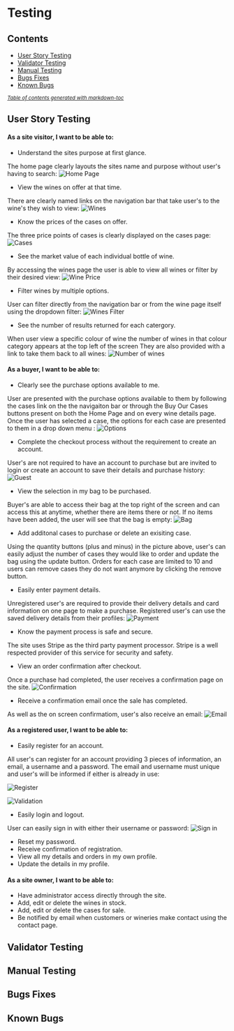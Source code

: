 # Testing 
## Contents
  * [User Story Testing](#user-story-testing)
  * [Validator Testing](#validator-testing)
  * [Manual Testing](#manual-testing)
  * [Bugs Fixes](#bugs-fixes)
  * [Known Bugs](#known-bugs)

<small><i><a href='http://ecotrust-canada.github.io/markdown-toc/'>Table of contents generated with markdown-toc</a></i></small>


## User Story Testing 

#### As a site visitor, I want to be able to: 
- Understand the sites purpose at first glance.

The home page clearly layouts the sites name and purpose without user's having to search:
![Home Page](readme_docs/user_stories/user_story_one.png)
- View the wines on offer at that time.

There are clearly named links on the navigation bar that take user's to the wine's they wish to view:
![Wines](readme_docs/user_stories/user_story_two.png)
- Know the prices of the cases on offer.

The three price points of cases is clearly displayed on the cases page:
![Cases](readme_docs/user_stories/user_story_three.png)
- See the market value of each individual bottle of wine.

By accessing the wines page the user is able to view all wines or filter by their desired view:
![Wine Price](readme_docs/user_stories/user_story_four.png)


- Filter wines by multiple options. 

User can filter directly from the navigation bar or from the wine page itself using the dropdown filter:
![Wines Filter](readme_docs/user_stories/user_story_five.png)
- See the number of results returned for each catergory.

When user view a specific colour of wine the number of wines in that colour category appears at the top left of the screen They are also provided with a link to take them back to all wines:
![Number of wines](readme_docs/user_stories/user_story_six.png)  

#### As a buyer, I want to be able to:
- Clearly see the purchase options available to me.

User are presented with the purchase options available to them by following the cases link on the the navigaiton bar or through the Buy Our Cases buttons present on both the Home Page and on every wine details page. Once the user has selected a case, the options for each case are presented to them in a drop down menu :
![Options](readme_docs/user_stories/user_story_seven.png)  
- Complete the checkout process without the requirement to create an account.

User's are not required to have an account to purchase but are invited to login or create an account to save their details and purchase history:
![Guest](readme_docs/user_stories/user_story_eight.png)
- View the selection in my bag to be purchased. 

Buyer's are able to access their bag at the top right of the screen and can access this at anytime, whether there are items there or not. If no items have been added, the user will see that the bag is empty:
![Bag](readme_docs/user_stories/user_story_nine.png)
- Add additonal cases to purchase or delete an exisiting case.

Using the quantity buttons (plus and minus) in the picture above, user's can easily adjust the number of cases they would like to order and update the bag using the update button. Orders for each case are limited to 10 and users can remove cases they do not want anymore by clicking the remove button.
- Easily enter payment details.

Unregistered user's are required to provide their delivery details and card information on one page to make a purchase. Registered user's can use the saved delivery details from their profiles:
![Payment](readme_docs/user_stories/user_story_eleven.png)
- Know the payment process is safe and secure.

The site uses Stripe as the third party payment processor. Stripe is a well respected provider of this service for security and safety.
- View an order confirmation after checkout. 

Once a purchase had completed, the user receives a confirmation page on the site.
![Confirmation](readme_docs/user_stories/user_story_twelve.png)
- Receive a confirmation email once the sale has completed.

As well as the on screen confirmatiom, user's also receive an email:
![Email](readme_docs/user_stories/user_story_thirteen.png)

#### As a registered user, I want to be able to:
- Easily register for an account.

All user's can register for an account providing 3 pieces of information, an email, a username and a password. The email and username must unique and user's will be informed if either is already in use:

![Register](readme_docs/user_stories/user_story_fourteen.png)

![Validation](readme_docs/user_stories/registration_validation.png)
- Easily login and logout.

User can easily sign in with either their username or password:
![Sign in]()
- Reset my password. 
- Receive confirmation of registration. 
- View all my details and orders in my own profile. 
- Update the details in my profile.

#### As a site owner, I want to be able to:
- Have administrator access directly through the site.
- Add, edit or delete the wines in stock. 
- Add, edit or delete the cases for sale.
- Be notified by email when customers or wineries make contact using the contact page.


## Validator Testing 

## Manual Testing 

## Bugs Fixes

## Known Bugs 

